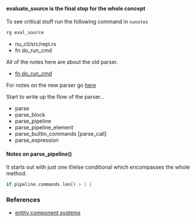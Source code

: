 
#### evaluate_source is the final stop for the whole concept

To see critical stuff run the following command in `nunotes`

```rust
rg eval_source
```

- nu_cli/src/repl.rs
- fn do_run_cmd

All of the notes here are about the old parser.

- [fn do_run_cmd](https://github.com/stormasm/nunotes/blob/main/brainstream.md#120624-how-does-a-new-parser-get-kicked-off-)

For notes on the new parser go [here](./../new-nu-parser)

Start to write up the flow of the parser...

- parse
- parse_block
- parse_pipeline   
- parse_pipeline_element
- parse_builtin_commands [parse_call]  
- parse_expression

#### Notes on parse_pipeline()

It starts out with just one if/else conditional which encompasses the whole method.

```rust
if pipeline.commands.len() > 1 {
  ```

### References

- [entity component systems](https://en.wikipedia.org/wiki/Entity_component_system)
